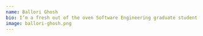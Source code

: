 ```yaml
---
name: Ballori Ghosh
bio: I’m a fresh out of the oven Software Engineering graduate student. My interests lie in different ways of representing data and in understanding the socio economic effects of immersive technology. When I am not working , a good book and a steaming cup of coffee helps me slow down and relax :)
image: ballori-ghosh.png
---
```

